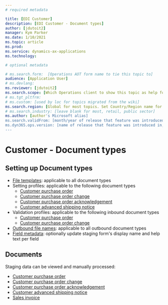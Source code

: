 ```yaml
---
# required metadata

title: [EDI Customer]
description: [EDI Customer - Document types]
author: [jdutoit2]
manager: Kym Parker
ms.date: 1/10/2021
ms.topic: article
ms.prod: 
ms.service: dynamics-ax-applications
ms.technology: 

# optional metadata

# ms.search.form:  [Operations AOT form name to tie this topic to]
audience: [Application User]
# ms.devlang: 
ms.reviewer: [jdutoit2]
ms.search.scope: [Which Operations client to show this topic as help for, to be set by content strategist, see list here: https://microsoft.sharepoint.com/teams/DynDoc/_layouts/15/WopiFrame.aspx?sourcedoc={23419e1c-eb64-42e9-aa9b-79875b428718}&action=edit&wd=target%28Core%20Dynamics%20AX%20CP%20requirements%2Eone%7C4CC185C0%2DEFAA%2D42CD%2D94B9%2D8F2A45E7F61A%2FVersions%20list%20for%20docs%20topics%7CC14BE630%2D5151%2D49D6%2D8305%2D554B5084593C%2F%29]
# ms.tgt_pltfrm: 
# ms.custom: [used by loc for topics migrated from the wiki]
ms.search.region: [Global for most topics. Set Country/Region name for localizations]
# ms.search.industry: [leave blank for most, retail, public sector]
ms.author: [author's Microsoft alias]
ms.search.validFrom: [month/year of release that feature was introduced in, in format yyyy-mm-dd]
ms.dyn365.ops.version: [name of release that feature was introduced in, see list here: https://microsoft.sharepoint.com/teams/DynDoc/_layouts/15/WopiFrame.aspx?sourcedoc={23419e1c-eb64-42e9-aa9b-79875b428718}&action=edit&wd=target%28Core%20Dynamics%20AX%20CP%20requirements%2Eone%7C4CC185C0%2DEFAA%2D42CD%2D94B9%2D8F2A45E7F61A%2FVersions%20list%20for%20docs%20topics%7CC14BE630%2D5151%2D49D6%2D8305%2D554B5084593C%2F%29]
---
```


# Customer - Document types

## Setting up Document types
- [File templates](../../EDI/CORE/Setup/DocumentTypes/File%20templates.md): applicable to all document types
- Setting profiles: applicable to the following document types
    - [Customer purchase order](SETTING%20PROFILES/Customer%20purchase%20order.md)
    - [Customer purchase order change](SETTING%20PROFILES/Customer%20purchase%20order%20change.md)
    - [Customer purchase order acknowledgement](SETTING%20PROFILES/Customer%20purchase%20order%20acknowledgement.md)
    - [Customer advanced shipping notice](SETTING%20PROFILES/Customer%20advanced%20shipping%20notice.md)
- Validation profiles: applicable to the following inbound document types
    - [Customer purchase order](VALIDATION%20PROFILES/Customer%20purchase%20order.md)
    - [Customer purchase order change](VALIDATION%20PROFILES/Customer%20purchase%20order%20change.md)
- [Outbound file names](../../EDI/CORE/Setup/DocumentTypes/Outbound%20filenames.md): applicable to all outbound document types
- [Field metadata](../../EDI/CORE/Setup/DocumentTypes/Field%20metadata.md): optionally update staging form's display name and help text per field

## Documents
Staging data can be viewed and manually processed:
- [Customer purchase order](../DOCUMENTS/Customer%20purchase%20order.md)
- [Customer purchase order change](../DOCUMENTS/Customer%20purchase%20order%20change.md)
- [Customer purchase order acknowledgement](../DOCUMENTS/Customer%20purchase%20order%20acknowledgement.md)
- [Customer advanced shipping notice](../DOCUMENTS/Customer%20advanced%20shipping%20notice.md)
- [Sales invoice](../DOCUMENTS/Sales%20invoice.md)
